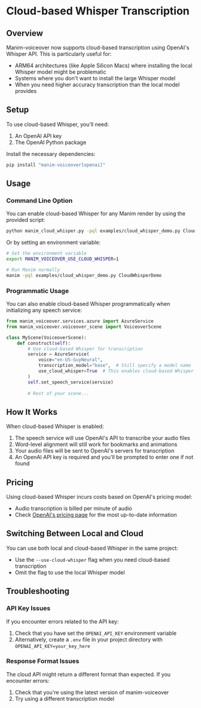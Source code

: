 # Cloud-based Whisper Transcription

## Overview

Manim-voiceover now supports cloud-based transcription using OpenAI's Whisper API. This is particularly useful for:

- ARM64 architectures (like Apple Silicon Macs) where installing the local Whisper model might be problematic
- Systems where you don't want to install the large Whisper model
- When you need higher accuracy transcription than the local model provides

## Setup

To use cloud-based Whisper, you'll need:

1. An OpenAI API key
2. The OpenAI Python package

Install the necessary dependencies:

```bash
pip install "manim-voiceover[openai]"
```

## Usage

### Command Line Option

You can enable cloud-based Whisper for any Manim render by using the provided script:

```bash
python manim_cloud_whisper.py -pql examples/cloud_whisper_demo.py CloudWhisperDemo
```

Or by setting an environment variable:

```bash
# Set the environment variable
export MANIM_VOICEOVER_USE_CLOUD_WHISPER=1

# Run Manim normally
manim -pql examples/cloud_whisper_demo.py CloudWhisperDemo
```

### Programmatic Usage

You can also enable cloud-based Whisper programmatically when initializing any speech service:

```python
from manim_voiceover.services.azure import AzureService
from manim_voiceover.voiceover_scene import VoiceoverScene

class MyScene(VoiceoverScene):
    def construct(self):
        # Use cloud-based Whisper for transcription
        service = AzureService(
            voice="en-US-GuyNeural",
            transcription_model="base",  # Still specify a model name
            use_cloud_whisper=True  # This enables cloud-based Whisper
        )
        self.set_speech_service(service)
        
        # Rest of your scene...
```

## How It Works

When cloud-based Whisper is enabled:

1. The speech service will use OpenAI's API to transcribe your audio files
2. Word-level alignment will still work for bookmarks and animations
3. Your audio files will be sent to OpenAI's servers for transcription
4. An OpenAI API key is required and you'll be prompted to enter one if not found

## Pricing

Using cloud-based Whisper incurs costs based on OpenAI's pricing model:

- Audio transcription is billed per minute of audio
- Check [OpenAI's pricing page](https://openai.com/pricing) for the most up-to-date information

## Switching Between Local and Cloud

You can use both local and cloud-based Whisper in the same project:

- Use the `--use-cloud-whisper` flag when you need cloud-based transcription
- Omit the flag to use the local Whisper model

## Troubleshooting

### API Key Issues

If you encounter errors related to the API key:

1. Check that you have set the `OPENAI_API_KEY` environment variable
2. Alternatively, create a `.env` file in your project directory with `OPENAI_API_KEY=your_key_here`

### Response Format Issues

The cloud API might return a different format than expected. If you encounter errors:

1. Check that you're using the latest version of manim-voiceover
2. Try using a different transcription model 
